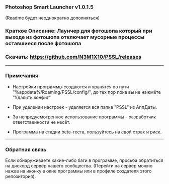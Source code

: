 ### Photoshop Smart Launcher v1.0.1.5
(Readme будет неоднократно дополняться)

### Краткое Описание: Лаунчер для фотошопа который при выходе из фотошопа отключает мусорные процессы оставшиеся после фотошопа

### Скачать: https://github.com/N3M1X10/PSSL/releases

-----------------------
### Примечания
- Настройки программы создаются и хранятся по пути "%appdata%/Roaming/PSSL/config/", до тех пор пока вы не нажмёте "Удалить конфиг"
- При удалении настроек - удаляется вся папка "PSSL" из АппДаты.

- За непредусмотренное использование программы - разработчик ответственности не несёт.
- Программа на стадии beta-теста, пользуйтесь на свой страх и риск.

-----------------------
### Обратная связь
Если обнаруживаете какие-либо баги в программе, просьба обратиться на дискорд сервер нашего сообщества.
(Перейти на сервер можно нажав на иконку в окне программы или в профиле создателя этого репозитория).
